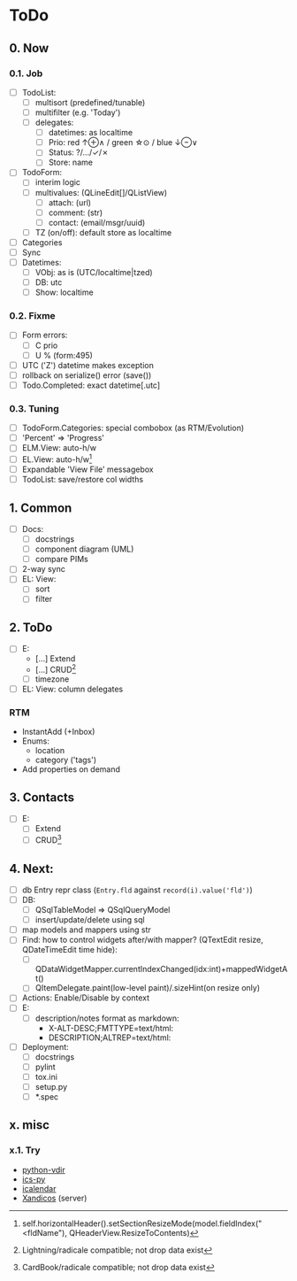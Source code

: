 # ToDo

## 0. Now

### 0.1. Job
- [ ] TodoList:
  - [ ] multisort (predefined/tunable)
  - [ ] multifilter (e.g. 'Today')
  - [ ] delegates:
     - [ ] datetimes: as localtime
     - [ ] Prio: red &uarr;&oplus;&and; / green &star;&odot; / blue &darr;&ominus;&or;
     - [ ] Status: ?/&hellip;/&check;/&cross;
     - [ ] Store: name
- [ ] TodoForm:
  - [ ] interim logic
  - [ ] multivalues: (QLineEdit[]/QListView)
     - [ ] attach: (url)
     - [ ] comment: (str)
     - [ ] contact: (email/msgr/uuid)
  - [ ] TZ (on/off): default store as localtime
- [ ] Categories
- [ ] Sync
- [ ] Datetimes:
  - [ ] VObj: as is (UTC/localtime|tzed)
  - [ ] DB: utc
  - [ ] Show: localtime

### 0.2. Fixme
- [ ] Form errors:
  - [ ] C prio
  - [ ] U % (form:495)
- [ ] UTC ('Z') datetime makes exception
- [ ] rollback on serialize() error (save())
- [ ] Todo.Completed: exact datetime[.utc]

### 0.3. Tuning
- [ ] TodoForm.Categories: special combobox (as RTM/Evolution)
- [ ] 'Percent' => 'Progress'
- [ ] ELM.View: auto-h/w
- [ ] EL.View: auto-h/w[^1]
- [ ] Expandable 'View File' messagebox
- [ ] TodoList: save/restore col widths

## 1. Common
- [ ] Docs:
  - [ ] docstrings
  - [ ] component diagram (UML)
  - [ ] compare PIMs
- [ ] 2-way sync
- [ ] EL: View:
  - [ ] sort
  - [ ] filter

## 2. ToDo
- [ ] E:
  - […] Extend
  - […] CRUD[^2]
  - [ ] timezone
- [ ] EL: View: column delegates

### RTM
- InstantAdd (+Inbox)
- Enums:
  - location
  - category ('tags')
- Add properties on demand

## 3. Contacts
- [ ] E:
  - [ ] Extend
  - [ ] CRUD[^3]

## 4. Next:
- [ ] db Entry repr class (`Entry.fld` against `record(i).value('fld')`)
- [ ] DB:
  - [ ] QSqlTableModel => QSqlQueryModel
  - [ ] insert/update/delete using sql
- [ ] map models and mappers using str
- [ ] Find: how to control widgets after/with mapper? (QTextEdit resize, QDateTimeEdit time hide):
  - [ ] QDataWidgetMapper.currentIndexChanged(idx:int)+mappedWidgetAt()
  - [ ] QItemDelegate.paint(low-level paint)/.sizeHint(on resize only)
- [ ] Actions: Enable/Disable by context
- [ ] E:
  - [ ] description/notes format as markdown:
     - X-ALT-DESC;FMTTYPE=text/html:
     - DESCRIPTION;ALTREP=text/html:
- [ ] Deployment:
  - [ ] docstrings
  - [ ] pylint
  - [ ] tox.ini
  - [ ] setup.py
  - [ ] \*.spec

## x. misc

### x.1. Try
- [python-vdir](https://github.com/pimutils/python-vdir)
- [ics-py](https://github.com/ics-py/ics-py/)
- [icalendar](https://github.com/collective/icalendar/)
- [Xandicos](https://github.com/jelmer/xandikos) (server)

[^1]: self.horizontalHeader().setSectionResizeMode(model.fieldIndex("<fldName"), QHeaderView.ResizeToContents)
[^2]: Lightning/radicale compatible; not drop data exist
[^3]: CardBook/radicale compatible; not drop data exist

